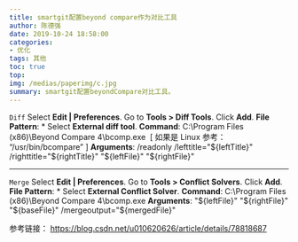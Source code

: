 ```yaml
---
title: smartgit配置beyond compare作为对比工具
author: 陈德强
date: 2019-10-24 18:58:00
categories:
- 优化
tags: 其他
toc: true
top: 
img: /medias/paperimg/c.jpg
summary: smartgit配置beyondCompare对比工具。
---
```



`Diff`
Select **Edit | Preferences**.
Go to **Tools > Diff Tools**.
Click **Add**.
**File Pattern**: *
Select **External diff tool**.
**Command**: C:\Program Files (x86)\Beyond Compare 4\bcomp.exe  [ 如果是 Linux 参考： “/usr/bin/bcompare” ]
**Arguments**: /readonly /lefttitle="${leftTitle}" /righttitle="${rightTitle}" "${leftFile}" "${rightFile}"

-----

`Merge`
Select **Edit | Preferences**.
Go to **Tools > Conflict Solvers**.
Click **Add**.
**File Pattern**: *
Select **External Conflict Solver**.
**Command**: C:\Program Files (x86)\Beyond Compare 4\bcomp.exe
**Arguments**: "${leftFile}" "${rightFile}" "${baseFile}" /mergeoutput="${mergedFile}"


参考链接：
https://blog.csdn.net/u010620626/article/details/78818687